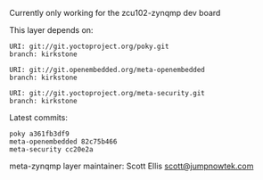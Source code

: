 Currently only working for the zcu102-zynqmp dev board

This layer depends on:

    URI: git://git.yoctoproject.org/poky.git
    branch: kirkstone

    URI: git://git.openembedded.org/meta-openembedded
    branch: kirkstone

    URI: git://git.yoctoproject.org/meta-security.git
    branch: kirkstone

Latest commits:

    poky a361fb3df9
    meta-openembedded 82c75b466
    meta-security cc20e2a

meta-zynqmp layer maintainer: Scott Ellis <scott@jumpnowtek.com>
